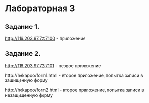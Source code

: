 Лабораторная 3
==============

## Задание 1.

http://116.203.97.72:7100 - приложение

## Задание 2.

http://116.203.97.72:7101 - первое приложение


http://hekapoo/form1.html - второе приложение, попытка записи в защищенную форму

http://hekapoo/form2.html - второе приложение, попытка записи в незащищенную форму
